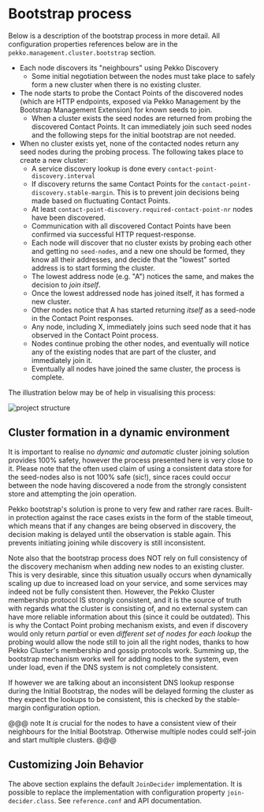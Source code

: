 # Bootstrap process 

Below is a description of the bootstrap process in more detail.
All configuration properties references below are in the `pekko.management.cluster.bootstrap` section. 

- Each node discovers its "neighbours" using Pekko Discovery
    - Some initial negotiation between the nodes must take place to safely form a new cluster when there is no
      existing cluster.
- The node starts to probe the Contact Points of the discovered nodes (which are HTTP endpoints, exposed via
  Pekko Management by the Bootstrap Management Extension) for known seeds to join.
    - When a cluster exists the seed nodes are returned from probing the discovered Contact Points. It can
      immediately join such seed nodes and the following steps for the initial bootstrap are not needed.
- When no cluster exists yet, none of the contacted nodes return any seed nodes during the probing process. The following
  takes place to create a new cluster:
    - A service discovery lookup is done every `contact-point-discovery.interval`
    - If discovery returns the same Contact Points for the `contact-point-discovery.stable-margin`. This is to prevent
      join decisions being made based on fluctuating Contact Points.
    - At least `contact-point-discovery.required-contact-point-nr` nodes have been discovered.
    - Communication with all discovered Contact Points have been confirmed via successful HTTP request-response.
    - Each node will discover that no cluster exists by probing each other and getting no `seed-nodes`, 
      and a new one should be formed,
      they know all their addresses, and decide that the "lowest" sorted address is to start forming the cluster.
    - The lowest address node (e.g. "A") notices the same, and makes the decision to *join itself*.
    - Once the lowest addressed node has joined itself, it has formed a new cluster.
    - Other nodes notice that A has started returning *itself* as a seed-node in the Contact Point responses.
    - Any node, including X, immediately joins such seed node that it has observed in the Contact Point process.
    - Nodes continue probing the other nodes, and eventually will notice any of the existing nodes that are part of the cluster,
      and immediately join it. 
    - Eventually all nodes have joined the same cluster, the process is complete.

The illustration below may be of help in visualising this process:

![project structure](../images/bootstrap-forming-cluster.png)

## Cluster formation in a dynamic environment 

It is important to realise no *dynamic and automatic* cluster joining solution provides 100% safety, however the process
presented here is very close to it. Please note that the often used claim of using a consistent data store for the 
seed-nodes also is not 100% safe (sic!), since races could occur between the node having discovered a node from the strongly 
consistent store and attempting the join operation.

Pekko bootstrap's solution is prone to very few and rather rare races. Built-in protection against the race cases exists
in the form of the stable timeout, which means that if any changes are being observed in discovery, the decision making
is delayed until the observation is stable again. This prevents initiating joining while discovery is still inconsistent.

Note also that the bootstrap process does NOT rely on full consistency of the discovery mechanism when adding new nodes 
to an existing cluster. This is very desirable, since this situation usually occurs when dynamically scaling up due to 
increased load on your service, and some services may indeed not be fully consistent then. However, the Pekko Cluster 
membership protocol IS strongly consistent, and it is the source of truth with regards what the cluster is consisting of,
and no external system can have more reliable information about this (since it could be outdated). This is why the 
Contact Point probing mechanism exists, and even if discovery would only return *partial* or even *different set of nodes
for each lookup* the probing would allow the node still to join all the right nodes, thanks to how Pekko Cluster's membership
and gossip protocols work. Summing up, the bootstrap mechanism works well for adding nodes to the system, even under load,
even if the DNS system is not completely consistent. 

If however we are talking about an inconsistent DNS lookup response during the Initial Bootstrap, the nodes will be delayed
forming the cluster as they expect the lookups to be consistent, this is checked by the stable-margin configuration option.


@@@ note
  It *is* crucial for the nodes to have a consistent view of their neighbours for the Initial Bootstrap. Otherwise
  multiple nodes could self-join and start multiple clusters.
@@@

## Customizing Join Behavior

The above section explains the default `JoinDecider` implementation. It is possible to replace the implementation with
configuration property `join-decider.class`. See `reference.conf` and API
documentation.

